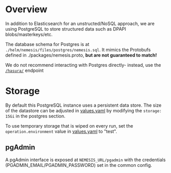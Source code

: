 # Overview

In addition to Elasticsearch for an unstructed/NoSQL approach, we are using PostgreSQL to store structured data such as DPAPI blobs/masterkeys/etc.

The database schema for Postgres is at `./helm/nemesis/files/postgres/nemesis.sql`. It mimics the Protobufs defined in ./packages/nemesis.proto, **but are not guaranteed to match!**

We do not recommend interacting with Postgres directly- instead, use the [`/hasura/`](#hasura.md) endpoint

# Storage

By default this PostgreSQL instance uses a persistent data store. The size of the datastore can be adjusted in [values.yaml](./helm/nemesis/values.yaml) by modifying the `storage: 15Gi` in the postgres section.

To use temporary storage that is wiped on every run, set the `operation.environment` value in [values.yaml](./helm/nemesis/values.yaml) to "test".

## pgAdmin

A pgAdmin interface is exposed at `NEMESIS_URL/pgadmin` with the credentials (PGADMIN_EMAIL/PGADMIN_PASSWORD) set in the common config.
